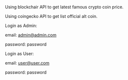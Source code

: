 
Using blockchair API to get latest famous crypto coin price.

Using coingecko API to get list official alt coin.

Login as Admin:

email: admin@admin.com

password: password

Login as User:

email: user@user.com

password: password
